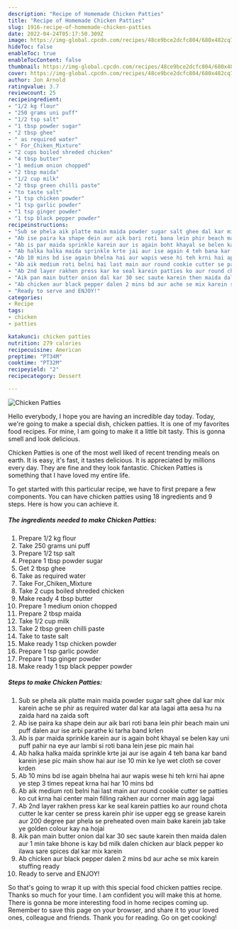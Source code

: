 ```yaml
---
description: "Recipe of Homemade Chicken Patties"
title: "Recipe of Homemade Chicken Patties"
slug: 1916-recipe-of-homemade-chicken-patties
date: 2022-04-24T05:17:50.309Z
image: https://img-global.cpcdn.com/recipes/48ce9bce2dcfc804/680x482cq70/chicken-patties-recipe-main-photo.jpg
hideToc: false
enableToc: true
enableTocContent: false
thumbnail: https://img-global.cpcdn.com/recipes/48ce9bce2dcfc804/680x482cq70/chicken-patties-recipe-main-photo.jpg
cover: https://img-global.cpcdn.com/recipes/48ce9bce2dcfc804/680x482cq70/chicken-patties-recipe-main-photo.jpg
author: Jon Arnold
ratingvalue: 3.7
reviewcount: 25
recipeingredient:
- "1/2 kg flour"
- "250 grams uni puff"
- "1/2 tsp salt"
- "1 tbsp powder sugar"
- "2 tbsp ghee"
- " as required water"
- " For_Chiken_Mixture"
- "2 cups boiled shreded chicken"
- "4 tbsp butter"
- "1 medium onion chopped"
- "2 tbsp maida"
- "1/2 cup milk"
- "2 tbsp green chilli paste"
- "to taste salt"
- "1 tsp chicken powder"
- "1 tsp garlic powder"
- "1 tsp ginger powder"
- "1 tsp black pepper powder"
recipeinstructions:
- "Sub se phela aik platte main maida powder sugar salt ghee dal kar mix karein ache se phir as required water dal kar ata lagai atta aesa hu na zaida hard na zaida soft"
- "Ab ise paira ka shape dein aur aik bari roti bana lein phir beach main uni puff dalen aur ise arbi parathe ki tarha band krlen"
- "Ab is par maida sprinkle karein aur is again boht khayal se belen kay uni puff pahir na eye aur lambi si roti bana lein jese pic main hai"
- "Ab halka halka maida sprinkle krte jai aur ise again 4 teh bana kar band karein jese pic main show hai aur ise 10 min ke lye wet cloth se cover krden"
- "Ab 10 mins bd ise again bhelna hai aur wapis wese hi teh krni hai apne ye step 3 times repeat krna hai har 10 mins bd"
- "Ab aik medium roti belni hai last main aur round cookie cutter se patties ko cut krna hai center main filling rakhen aur corner main agg lagai"
- "Ab 2nd layer rakhen press kar ke seal karein patties ko aur round chota cutter le kar center se press karein phir ise upper egg se grease karein aur 200 degree par phela se preheated oven main bake karein jab take ye golden colour kay na hojai"
- "Aik pan main butter onion dal kar 30 sec saute karein then maida dalen aur 1 min take bhone is kay bd milk dalen chicken aur black pepper ko ilawa sare spices dal kar mix karein"
- "Ab chicken aur black pepper dalen 2 mins bd aur ache se mix karein stuffing ready"
- "Ready to serve and ENJOY!"
categories:
- Recipe
tags:
- chicken
- patties

katakunci: chicken patties 
nutrition: 279 calories
recipecuisine: American
preptime: "PT34M"
cooktime: "PT32M"
recipeyield: "2"
recipecategory: Dessert

---
```



![Chicken Patties](https://img-global.cpcdn.com/recipes/48ce9bce2dcfc804/680x482cq70/chicken-patties-recipe-main-photo.jpg)

Hello everybody, I hope you are having an incredible day today. Today, we're going to make a special dish, chicken patties. It is one of my favorites food recipes. For mine, I am going to make it a little bit tasty. This is gonna smell and look delicious.



Chicken Patties is one of the most well liked of recent trending meals on earth. It is easy, it's fast, it tastes delicious. It is appreciated by millions every day. They are fine and they look fantastic. Chicken Patties is something that I have loved my entire life.


To get started with this particular recipe, we have to first prepare a few components. You can have chicken patties using 18 ingredients and 9 steps. Here is how you can achieve it.

<!--inarticleads1-->

##### The ingredients needed to make Chicken Patties:

1. Prepare 1/2 kg flour
1. Take 250 grams uni puff
1. Prepare 1/2 tsp salt
1. Prepare 1 tbsp powder sugar
1. Get 2 tbsp ghee
1. Take  as required water
1. Take  For_Chiken_Mixture
1. Take 2 cups boiled shreded chicken
1. Make ready 4 tbsp butter
1. Prepare 1 medium onion chopped
1. Prepare 2 tbsp maida
1. Take 1/2 cup milk
1. Take 2 tbsp green chilli paste
1. Take to taste salt
1. Make ready 1 tsp chicken powder
1. Prepare 1 tsp garlic powder
1. Prepare 1 tsp ginger powder
1. Make ready 1 tsp black pepper powder




<!--inarticleads2-->

##### Steps to make Chicken Patties:

1. Sub se phela aik platte main maida powder sugar salt ghee dal kar mix karein ache se phir as required water dal kar ata lagai atta aesa hu na zaida hard na zaida soft
1. Ab ise paira ka shape dein aur aik bari roti bana lein phir beach main uni puff dalen aur ise arbi parathe ki tarha band krlen
1. Ab is par maida sprinkle karein aur is again boht khayal se belen kay uni puff pahir na eye aur lambi si roti bana lein jese pic main hai
1. Ab halka halka maida sprinkle krte jai aur ise again 4 teh bana kar band karein jese pic main show hai aur ise 10 min ke lye wet cloth se cover krden
1. Ab 10 mins bd ise again bhelna hai aur wapis wese hi teh krni hai apne ye step 3 times repeat krna hai har 10 mins bd
1. Ab aik medium roti belni hai last main aur round cookie cutter se patties ko cut krna hai center main filling rakhen aur corner main agg lagai
1. Ab 2nd layer rakhen press kar ke seal karein patties ko aur round chota cutter le kar center se press karein phir ise upper egg se grease karein aur 200 degree par phela se preheated oven main bake karein jab take ye golden colour kay na hojai
1. Aik pan main butter onion dal kar 30 sec saute karein then maida dalen aur 1 min take bhone is kay bd milk dalen chicken aur black pepper ko ilawa sare spices dal kar mix karein
1. Ab chicken aur black pepper dalen 2 mins bd aur ache se mix karein stuffing ready
1. Ready to serve and ENJOY!



So that's going to wrap it up with this special food chicken patties recipe. Thanks so much for your time. I am confident you will make this at home. There is gonna be more interesting food in home recipes coming up. Remember to save this page on your browser, and share it to your loved ones, colleague and friends. Thank you for reading. Go on get cooking!

